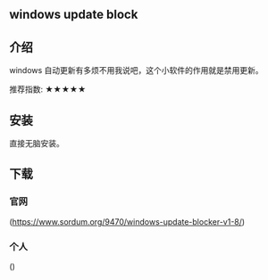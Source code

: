 

## windows update block

## 介绍
windows 自动更新有多烦不用我说吧，这个小软件的作用就是禁用更新。

推荐指数: ★★★★★

## 安装
直接无脑安装。

## 下载

### 官网 
(https://www.sordum.org/9470/windows-update-blocker-v1-8/)

### 个人
()
